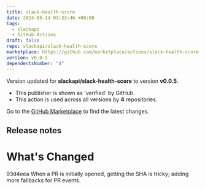 ```yaml
---
title: slack-health-score
date: 2024-05-14 03:33:46 +00:00
tags:
  - slackapi
  - GitHub Actions
draft: false
repo: slackapi/slack-health-score
marketplace: https://github.com/marketplace/actions/slack-health-score
version: v0.0.5
dependentsNumber: "4"
---
```



Version updated for **slackapi/slack-health-score** to version **v0.0.5**.
- This publisher is shown as 'verified' by GitHub.
- This action is used across all versions by **4** repositories.

Go to the [GitHub Marketplace](https://github.com/marketplace/actions/slack-health-score) to find the latest changes.

## Release notes

# What's Changed

93d4eea When a PR is initially opened, getting the SHA is tricky; adding more fallbacks for PR events.
